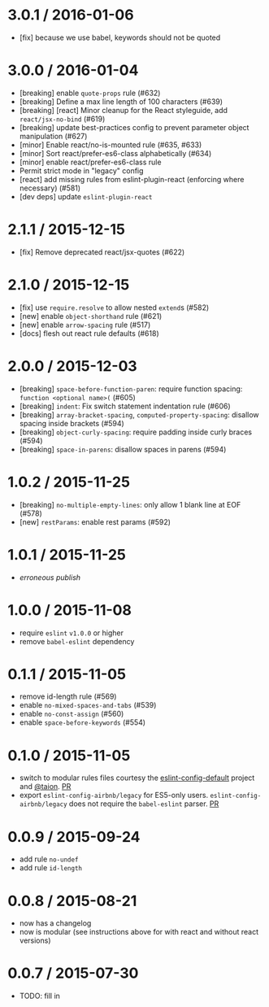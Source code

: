 3.0.1 / 2016-01-06
==================
 - [fix] because we use babel, keywords should not be quoted

3.0.0 / 2016-01-04
==================
 - [breaking] enable `quote-props` rule (#632)
 - [breaking] Define a max line length of 100 characters (#639)
 - [breaking] [react] Minor cleanup for the React styleguide, add `react/jsx-no-bind` (#619)
 - [breaking] update best-practices config to prevent parameter object manipulation (#627)
 - [minor] Enable react/no-is-mounted rule (#635, #633)
 - [minor] Sort react/prefer-es6-class alphabetically (#634)
 - [minor] enable react/prefer-es6-class rule
 - Permit strict mode in "legacy" config
 - [react] add missing rules from eslint-plugin-react (enforcing where necessary) (#581)
 - [dev deps] update `eslint-plugin-react`

2.1.1 / 2015-12-15
==================
 - [fix] Remove deprecated react/jsx-quotes (#622)

2.1.0 / 2015-12-15
==================
 - [fix] use `require.resolve` to allow nested `extend`s (#582)
 - [new] enable `object-shorthand` rule (#621)
 - [new] enable `arrow-spacing` rule (#517)
 - [docs] flesh out react rule defaults (#618)

2.0.0 / 2015-12-03
==================
 - [breaking] `space-before-function-paren`: require function spacing: `function <optional name>(` (#605)
 - [breaking] `indent`: Fix switch statement indentation rule (#606)
 - [breaking] `array-bracket-spacing`, `computed-property-spacing`: disallow spacing inside brackets (#594)
 - [breaking] `object-curly-spacing`: require padding inside curly braces (#594)
 - [breaking] `space-in-parens`: disallow spaces in parens (#594)

1.0.2 / 2015-11-25
==================
 - [breaking] `no-multiple-empty-lines`: only allow 1 blank line at EOF (#578)
 - [new] `restParams`: enable rest params (#592)

1.0.1 / 2015-11-25
==================
 - *erroneous publish*

1.0.0 / 2015-11-08
==================
 - require `eslint` `v1.0.0` or higher
 - remove `babel-eslint` dependency

0.1.1 / 2015-11-05
==================
 - remove id-length rule (#569)
 - enable `no-mixed-spaces-and-tabs` (#539)
 - enable `no-const-assign` (#560)
 - enable `space-before-keywords` (#554)

0.1.0 / 2015-11-05
==================
 - switch to modular rules files courtesy the [eslint-config-default][ecd] project and [@taion][taion]. [PR][pr-modular]
 - export `eslint-config-airbnb/legacy` for ES5-only users. `eslint-config-airbnb/legacy` does not require the `babel-eslint` parser. [PR][pr-legacy]

0.0.9 / 2015-09-24
==================
- add rule `no-undef`
- add rule `id-length`

0.0.8 / 2015-08-21
==================
 - now has a changelog
 - now is modular (see instructions above for with react and without react versions)

0.0.7 / 2015-07-30
==================
 - TODO: fill in

[ecd]: https://github.com/walmartlabs/eslint-config-defaults
[taion]: https://github.com/taion
[pr-modular]: https://github.com/airbnb/javascript/pull/526
[pr-legacy]: https://github.com/airbnb/javascript/pull/527
